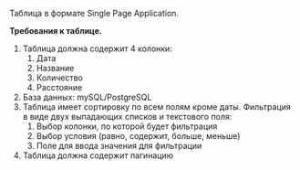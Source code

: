 Таблица в формате Single Page Application.

**Требования к таблице.**

1. Таблица должна содержит 4 колонки:
    1. Дата
    2. Название
    3. Количество
    4. Расстояние
2. База данных: mySQL/PostgreSQL
3. Таблица имеет сортировку по всем полям кроме даты. Фильтрация в виде двух выпадающих списков и текстового поля:
    1. Выбор колонки, по которой будет фильтрация
    2. Выбор условия (равно, содержит, больше, меньше)
    3. Поле для ввода значения для фильтрации
4. Таблица должна содержит пагинацию
